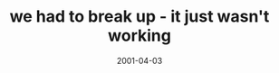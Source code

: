 ---
layout: base.njk
title : 'we had to break up - it just wasn&#39;t working' 
view_title : 'we had to break up - it just wasn&#39;t working' 
year : '2001' 
date : '2001-04-03' 
img_file : '/drawing/dontstickhand.png' 
html_file : 'breakup' 
next_html : 'oneinbillion.html' 
year_order : '50' 
permalink : "title/{{html_file}}.html"
---